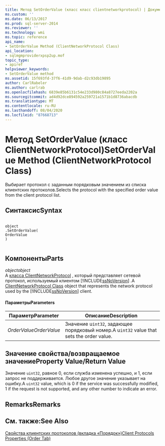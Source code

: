 ```yaml
---
title: Метод SetOrderValue (класс класс clientnetworkprotocol) | Документация Майкрософт
ms.custom: ''
ms.date: 06/13/2017
ms.prod: sql-server-2014
ms.reviewer: ''
ms.technology: wmi
ms.topic: reference
api_name:
- SetOrderValue Method (ClientNetworkProtocol Class)
api_location:
- sqlmgmproviderxpsp2up.mof
topic_type:
- apiref
helpviewer_keywords:
- SetOrderValue method
ms.assetid: 15f693fd-37f6-41d9-9dab-d2c93db19895
author: CarlRabeler
ms.author: carlrab
ms.openlocfilehash: 6839e85b6131c54e233d980c84a8727eeda2202a
ms.sourcegitcommit: ad4d92dce894592a259721a1571b1d8736abacdb
ms.translationtype: MT
ms.contentlocale: ru-RU
ms.lasthandoff: 08/04/2020
ms.locfileid: "87668713"
---
```

# <a name="setordervalue-method-clientnetworkprotocol-class"></a><span data-ttu-id="d6981-102">Метод SetOrderValue (класс ClientNetworkProtocol)</span><span class="sxs-lookup"><span data-stu-id="d6981-102">SetOrderValue Method (ClientNetworkProtocol Class)</span></span>
  <span data-ttu-id="d6981-103">Выбирает протокол с заданным порядковым значением из списка клиентских протоколов.</span><span class="sxs-lookup"><span data-stu-id="d6981-103">Selects the protocol with the specified order value from the client protocol list.</span></span>  
  
## <a name="syntax"></a><span data-ttu-id="d6981-104">Синтаксис</span><span class="sxs-lookup"><span data-stu-id="d6981-104">Syntax</span></span>  
  
```  
  
object  
.SetOrderValue(  
OrderValue  
)  
  
```  
  
## <a name="parts"></a><span data-ttu-id="d6981-105">Компоненты</span><span class="sxs-lookup"><span data-stu-id="d6981-105">Parts</span></span>  
 <span data-ttu-id="d6981-106">*object*</span><span class="sxs-lookup"><span data-stu-id="d6981-106">*object*</span></span>  
 <span data-ttu-id="d6981-107">A [класса ClientNetworkProtocol](clientnetworkprotocol-class.md) , который представляет сетевой протокол, используемый клиентом [!INCLUDE[ssNoVersion](../../../includes/ssnoversion-md.md)] .</span><span class="sxs-lookup"><span data-stu-id="d6981-107">A [ClientNetworkProtocol Class](clientnetworkprotocol-class.md) object that represents the network protocol used by the [!INCLUDE[ssNoVersion](../../../includes/ssnoversion-md.md)] client.</span></span>  
  
#### <a name="parameters"></a><span data-ttu-id="d6981-108">Параметры</span><span class="sxs-lookup"><span data-stu-id="d6981-108">Parameters</span></span>  
  
|<span data-ttu-id="d6981-109">Параметр</span><span class="sxs-lookup"><span data-stu-id="d6981-109">Parameter</span></span>|<span data-ttu-id="d6981-110">Описание</span><span class="sxs-lookup"><span data-stu-id="d6981-110">Description</span></span>|  
|---------------|-----------------|  
|<span data-ttu-id="d6981-111">*OrderValue*</span><span class="sxs-lookup"><span data-stu-id="d6981-111">*OrderValue*</span></span>|<span data-ttu-id="d6981-112">Значение u`int32`, задающее порядковый номер.</span><span class="sxs-lookup"><span data-stu-id="d6981-112">A u`int32` value that sets the order value.</span></span>|  
  
## <a name="property-valuereturn-value"></a><span data-ttu-id="d6981-113">Значение свойства/возвращаемое значение</span><span class="sxs-lookup"><span data-stu-id="d6981-113">Property Value/Return Value</span></span>  
 <span data-ttu-id="d6981-114">Значение `uint32`, равное 0, если служба изменена успешно, и 1, если запрос не поддерживается. Любое другое значение указывает на ошибку.</span><span class="sxs-lookup"><span data-stu-id="d6981-114">A `uint32` value, which is 0 if the service was successfully modified, 1 if the request is not supported, and any other number to indicate an error.</span></span>  
  
## <a name="remarks"></a><span data-ttu-id="d6981-115">Remarks</span><span class="sxs-lookup"><span data-stu-id="d6981-115">Remarks</span></span>  
  
## <a name="see-also"></a><span data-ttu-id="d6981-116">См. также:</span><span class="sxs-lookup"><span data-stu-id="d6981-116">See Also</span></span>  
 [<span data-ttu-id="d6981-117">Свойства клиентских протоколов (вкладка «Порядок»)</span><span class="sxs-lookup"><span data-stu-id="d6981-117">Client Protocols Properties (Order Tab)</span></span>](https://technet.microsoft.com/library/ms187884.aspx)  
  
  
